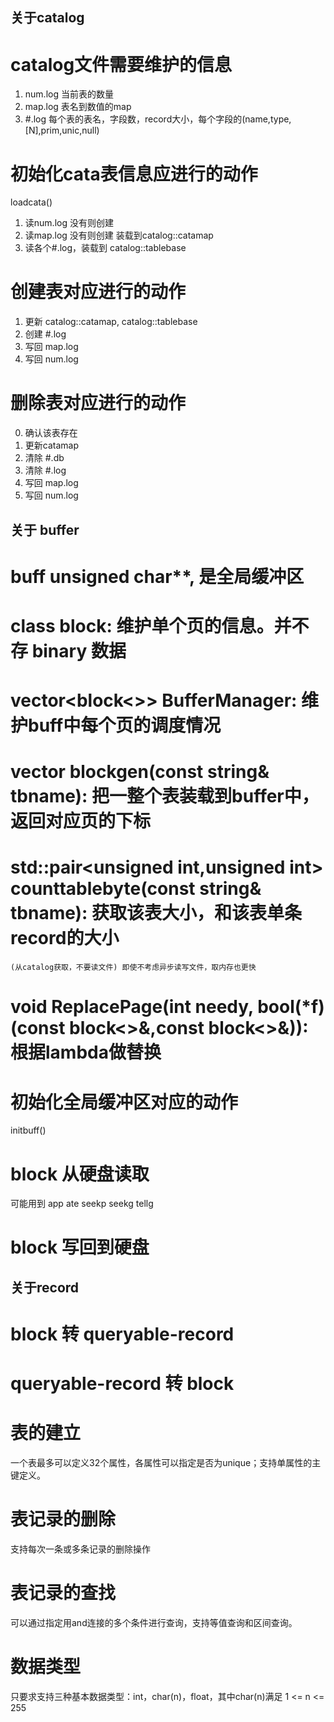 ## 关于catalog
# catalog文件需要维护的信息
1. num.log 当前表的数量
2. map.log 表名到数值的map
3. #.log 每个表的表名，字段数，record大小，每个字段的(name,type,[N],prim,unic,null)

# 初始化cata表信息应进行的动作
loadcata()
1. 读num.log 没有则创建
2. 读map.log 没有则创建 装载到catalog::catamap
3. 读各个#.log，装载到 catalog::tablebase

# 创建表对应进行的动作
1. 更新 catalog::catamap, catalog::tablebase
2. 创建 #.log
3. 写回 map.log
4. 写回 num.log

# 删除表对应进行的动作
0. 确认该表存在
1. 更新catamap
2. 清除 #.db
3. 清除 #.log
4. 写回 map.log
5. 写回 num.log


## 关于 buffer
# buff unsigned char**, 是全局缓冲区
# class block: 维护单个页的信息。并不存 binary 数据
# vector<block<>> BufferManager: 维护buff中每个页的调度情况
# vector<int> blockgen(const string& tbname): 把一整个表装载到buffer中，返回对应页的下标
# std::pair<unsigned int,unsigned int> counttablebyte(const string& tbname): 获取该表大小，和该表单条record的大小
	(从catalog获取，不要读文件) 即使不考虑异步读写文件，取内存也更快
# void ReplacePage(int needy, bool(*f)(const block<>&,const block<>&)): 根据lambda做替换
# 初始化全局缓冲区对应的动作
initbuff()
# block 从硬盘读取
可能用到 app ate seekp seekg tellg 
# block 写回到硬盘



## 关于record
# block 转 queryable-record

# queryable-record 转 block














# 表的建立
一个表最多可以定义32个属性，各属性可以指定是否为unique；支持单属性的主键定义。
# 表记录的删除
支持每次一条或多条记录的删除操作
# 表记录的查找
可以通过指定用and连接的多个条件进行查询，支持等值查询和区间查询。
# 数据类型
只要求支持三种基本数据类型：int，char(n)，float，其中char(n)满足 1 <= n <= 255
